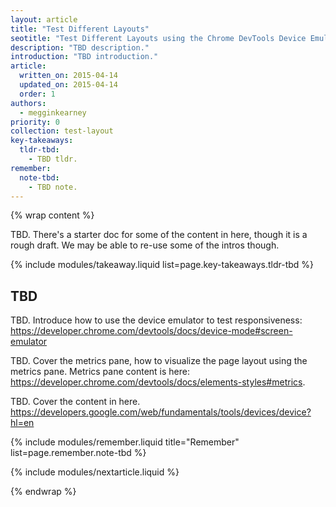 ```yaml
---
layout: article
title: "Test Different Layouts"
seotitle: "Test Different Layouts using the Chrome DevTools Device Emulator."
description: "TBD description."
introduction: "TBD introduction."
article:
  written_on: 2015-04-14
  updated_on: 2015-04-14
  order: 1
authors:
  - megginkearney
priority: 0
collection: test-layout
key-takeaways:
  tldr-tbd:
    - TBD tldr.
remember:
  note-tbd:
    - TBD note.
---
```

{% wrap content %}

TBD. There's a starter doc for some of the content in here, though it is a rough draft. We may be able to re-use some of the intros though.

{% include modules/takeaway.liquid list=page.key-takeaways.tldr-tbd %}

## TBD

TBD. Introduce how to use the device emulator to test responsiveness: https://developer.chrome.com/devtools/docs/device-mode#screen-emulator

TBD. Cover the metrics pane, how to visualize the page layout using the metrics pane. Metrics pane content is here: https://developer.chrome.com/devtools/docs/elements-styles#metrics.

TBD. Cover the content in here.
https://developers.google.com/web/fundamentals/tools/devices/device?hl=en 

{% include modules/remember.liquid title="Remember" list=page.remember.note-tbd %}

{% include modules/nextarticle.liquid %}

{% endwrap %}

